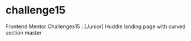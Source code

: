 # challenge15
Frontend Mentor Challenges15 : [Junior] Huddle landing page with curved section master

